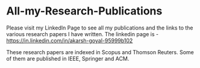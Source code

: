 # All-my-Research-Publications

Please visit my LinkedIn Page to see all my publications and the links to the various research papers I have written.
The linkedin page is -  https://in.linkedin.com/in/akarsh-goyal-95999b102


These research papers are indexed in Scopus and Thomson Reuters. Some of them are published in IEEE, Springer and ACM.
